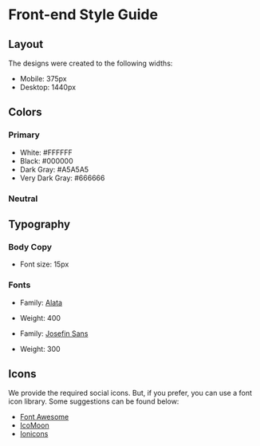 # Front-end Style Guide

## Layout

The designs were created to the following widths:

- Mobile: 375px
- Desktop: 1440px

## Colors

### Primary

- White: #FFFFFF
- Black: #000000
- Dark Gray: #A5A5A5
- Very Dark Gray: #666666

### Neutral

## Typography

### Body Copy

- Font size: 15px

### Fonts

- Family: [Alata](https://fonts.google.com/specimen/Alata)
- Weight: 400

- Family: [Josefin Sans](https://fonts.google.com/specimen/Josefin+Sans)
- Weight: 300

## Icons

We provide the required social icons. But, if you prefer, you can use a font icon library. Some suggestions can be found below:

- [Font Awesome](https://fontawesome.com)
- [IcoMoon](https://icomoon.io)
- [Ionicons](https://ionicons.com)
